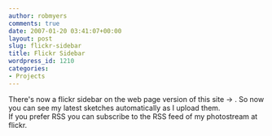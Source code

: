 ```yaml
---
author: robmyers
comments: true
date: 2007-01-20 03:41:07+00:00
layout: post
slug: flickr-sidebar
title: Flickr Sidebar
wordpress_id: 1210
categories:
- Projects
---
```


There's now a flickr sidebar on the web page version of this site -> . So now you can see my latest sketches automatically as I upload them.  
If you prefer RSS you can subscribe to the RSS feed of my photostream at flickr.  


